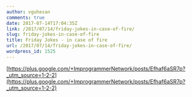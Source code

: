 ```yaml
---
author: vguhesan
comments: true
date: 2017-07-14T17:04:35Z
link: /2017/07/14/friday-jokes-in-case-of-fire/
slug: friday-jokes-in-case-of-fire
title: Friday Jokes - in case of fire
url: /2017/07/14/friday-jokes-in-case-of-fire/
wordpress_id: 1525
---
```


[https://plus.google.com/+ImprogrammerNetwork/posts/Efhaf6aSR7p?_utm_source=1-2-2](https://plus.google.com/+ImprogrammerNetwork/posts/Efhaf6aSR7p?_utm_source=1-2-2)
